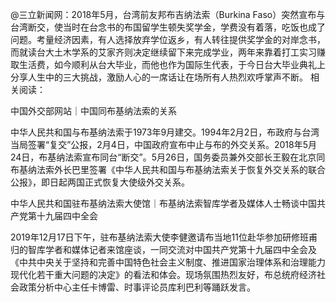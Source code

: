 @三立新闻网：2018年5月，台湾前友邦布吉纳法索（Burkina Faso）突然宣布与台湾断交，使当时在台念书的布国留学生顿失奖学金，学费没有着落，吃饭也成了问题。考量经济因素，有人选择放弃学位返乡，有人转往提供奖学金的对岸念书，而就读台大土木学系的艾家齐则决定继续留下来完成学业，两年来靠着打工实习赚取生活费，如今顺利从台大毕业，而他也作为国际生代表，于今日台大毕业典礼上分享人生中的三大挑战，激励人心的一席话让在场所有人热烈欢呼掌声不断。 相关阅读：

中国外交部网站｜中国同布基纳法索的关系

中华人民共和国与布基纳法索于1973年9月建交。1994年2月2日，布政府与台湾当局签署“复交”公报，2月4日，中国政府宣布中止与布的外交关系。2018年5月24日，布基纳法索宣布同台“断交”。5月26日，国务委员兼外交部长王毅在北京同布基纳法索外长巴里签署《中华人民共和国与布基纳法索关于恢复外交关系的联合公报》，即日起两国正式恢复大使级外交关系。

中华人民共和国驻布基纳法索大使馆｜布基纳法索智库学者及媒体人士畅谈中国共产党第十九届四中全会

2019年12月17日下午，驻布基纳法索大使李健邀请布当地11位赴华参加研修班甫归的智库学者和媒体记者来馆座谈，一同交流对中国共产党第十九届四中全会及《中共中央关于坚持和完善中国特色社会主义制度、推进国家治理体系和治理能力现代化若干重大问题的决定》的看法和体会。现场氛围热烈友好，布总统府经济社会政策分析中心主任卡博雷、时事评论员库利巴利等踊跃发言。  
